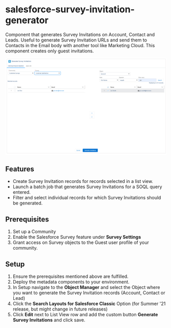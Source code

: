 # salesforce-survey-invitation-generator
Component that generates Survey Invitations on Account, Contact and Leads. 
Useful to generate Survey Invitation URLs and send them to Contacts in the Email body with another tool like Marketing Cloud.
This component creates only guest invitations.

![screenshot](https://github.com/nfunky/salesforce-survey-invitation-generator/blob/main/screenshot.png)

## Features
* Create Survey Invitation records for records selected in a list view.
* Launch a batch job that generates Survey Invitations for a SOQL query entered.
* Filter and select individual records for which Survey Invitations should be generated.

## Prerequisites
1. Set up a Community
2. Enable the Salesforce Survey feature under **Survey Settings**
3. Grant access on Survey objects to the Guest user profile of your community.

## Setup
1. Ensure the prerequisites mentioned above are fulfilled.
2. Deploy the metadata components to your environment.
3. In Setup navigate to the **Object Manager** and select the Object where you want to generate the Survey Invitation records (Account, Contact or Lead)
4. Click the **Search Layouts for Salesforce Classic** Option (for Summer '21 release, but might change in future releases)
5. Click **Edit** next to List View row and add the custom button **Generate Survey Invitations** and click save.

